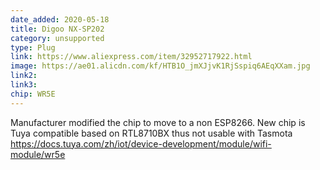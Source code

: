 ```yaml
---
date_added: 2020-05-18
title: Digoo NX-SP202
category: unsupported
type: Plug
link: https://www.aliexpress.com/item/32952717922.html
image: https://ae01.alicdn.com/kf/HTB1O_jmXJjvK1RjSspiq6AEqXXam.jpg
link2: 
link3: 
chip: WR5E
---
```

Manufacturer modified the chip to move to a non ESP8266. New chip is Tuya compatible based on RTL8710BX thus not usable with Tasmota https://docs.tuya.com/zh/iot/device-development/module/wifi-module/wr5e

